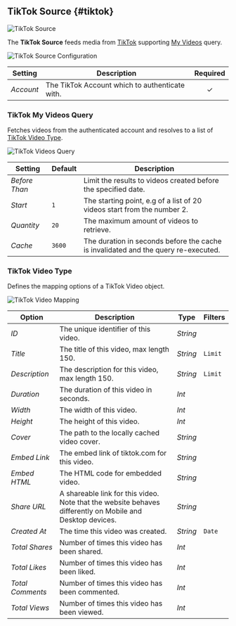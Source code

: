 ## TikTok Source {#tiktok}

![TikTok Source](/essentials-for-yootheme-pro/assets/brands/tiktok.svg)

The **TikTok Source** feeds media from [TikTok](https://www.vimeo.com) supporting [My Videos](#tiktok-my-videos-query) query.

<!--@include: ./common-provider-settings.md-->

![TikTok Source Configuration](./assets/providers/tiktok-config.webp)

| Setting | Description | Required |
| --- | --- | :---: |
| *Account* | The TikTok Account which to authenticate with. | &#x2713; |

### TikTok My Videos Query

Fetches videos from the authenticated account and resolves to a list of [TikTok Video Type](#tiktok-video-type).

![TikTok Videos Query](./assets/providers/tiktok-query-videos.webp)

| Setting | Default | Description |
| --- | --- | --- |
| *Before Than* | | Limit the results to videos created before the specified date. |
| *Start* | `1` | The starting point, e.g of a list of 20 videos start from the number 2. |
| *Quantity* | `20` | The maximum amount of videos to retrieve. |
| *Cache* | `3600` | The duration in seconds before the cache is invalidated and the query re-executed. |

### TikTok Video Type

Defines the mapping options of a TikTok Video object.

![TikTok Video Mapping](./assets/providers/tiktok-type-video.webp)

| Option | Description | Type | Filters |
| --- | --- | --- | --- |
| *ID* | The unique identifier of this video. | *String* |
| *Title* | The title of this video, max length 150. | *String* | `Limit` |
| *Description* | The description for this video, max length 150. | *String* | `Limit` |
| *Duration* | The duration of this video in seconds. | *Int* |
| *Width* | The width of this video. | *Int* |
| *Height* | The height of this video. | *Int* |
| *Cover* | The path to the locally cached video cover. | *String* |
| *Embed Link* | The embed link of tiktok.com for this video. | *String* |
| *Embed HTML* | The HTML code for embedded video. | *String* |
| *Share URL* | A shareable link for this video. Note that the website behaves differently on Mobile and Desktop devices. | *String* |
| *Created At* | The time this video was created. | *String* | `Date` |
| *Total Shares* | Number of times this video has been shared. | *Int* |
| *Total Likes* | Number of times this video has been liked. | *Int* |
| *Total Comments* | Number of times this video has been commented. | *Int* |
| *Total Views* | Number of times this video has been viewed. | *Int* |
